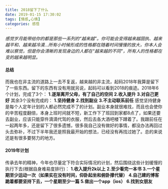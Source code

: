 ```yaml
---
title: 2018留下了什么
date: 2019-01-15 17:30:02
tags: [情感,心情]
categories: 感悟
---
```

*感觉岁月能带给你的都是那些一系列的“越来越”。你可能会变得越来越固执、越来越平和、越来越冷漠...所有小时候形成的性格都在随着时间慢慢的放大，你本人会难以察觉，但是你会清晰的发现身边的人都在“越来越的不同”，所有人的性格都在变的越来越明显。*
#### 总结
而我也在非主流的道路上一去不复返，越来越的非主流，起码2018年我算是留下了一些东西。留下的东西有没有用就另说，起码可以看到2018的痕迹。2018年6个计划，完成了3个：
**1.逐渐离开父母，有了自己的空间**
**2.收入提升**
**3.对自己更好**
其余3个没有完成的：
**1.坚持健身**
**2.找到副业**
**3.不主动联系前任**
感觉坚持健身是每个人定年计划的人都必然完成不了的计划。副业本身就很难找，而且也会使你的辛苦程度翻倍，本身上班时间就不短，新工作下了班回到家都8点了，如果还要去副业，应该只能穿件滴滴代驾的衣服，然后去各大酒吧楼下蹲着了。我跟前任在一起两年多，还是留下了很多遗憾，很多我自己没有做好的事情，都没办法再回过头去弥补，不过下半年我还是照我最开始的想法，已经没有再找过她了。总的来说还是有很多要努力的地方。

#### 2019年计划
传承去年的精神，今年也尽量定下符合实际情况的计划，然后围绕这些计划缓慢的执行下去(根据自身难易度排行)：
**1.收入提升2k以上**
**2.至少看完一本书**
**3.一个星期至少运动一次（如果实在没有时间，仰卧起坐和俯卧撑代替）**
**4.自己建的博客跪着都要坚持下去，一个星期至少一篇**
**5.做出一个app（ios）**
**6.找到女朋友**
